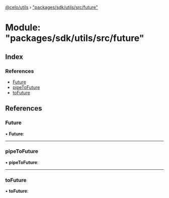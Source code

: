 [@celo/utils](../README.md) › ["packages/sdk/utils/src/future"](_packages_sdk_utils_src_future_.md)

# Module: "packages/sdk/utils/src/future"

## Index

### References

* [Future](_packages_sdk_utils_src_future_.md#future)
* [pipeToFuture](_packages_sdk_utils_src_future_.md#pipetofuture)
* [toFuture](_packages_sdk_utils_src_future_.md#tofuture)

## References

###  Future

• **Future**:

___

###  pipeToFuture

• **pipeToFuture**:

___

###  toFuture

• **toFuture**:
